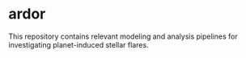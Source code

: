 # ardor

This repository contains relevant modeling and analysis pipelines for investigating planet-induced stellar flares.
